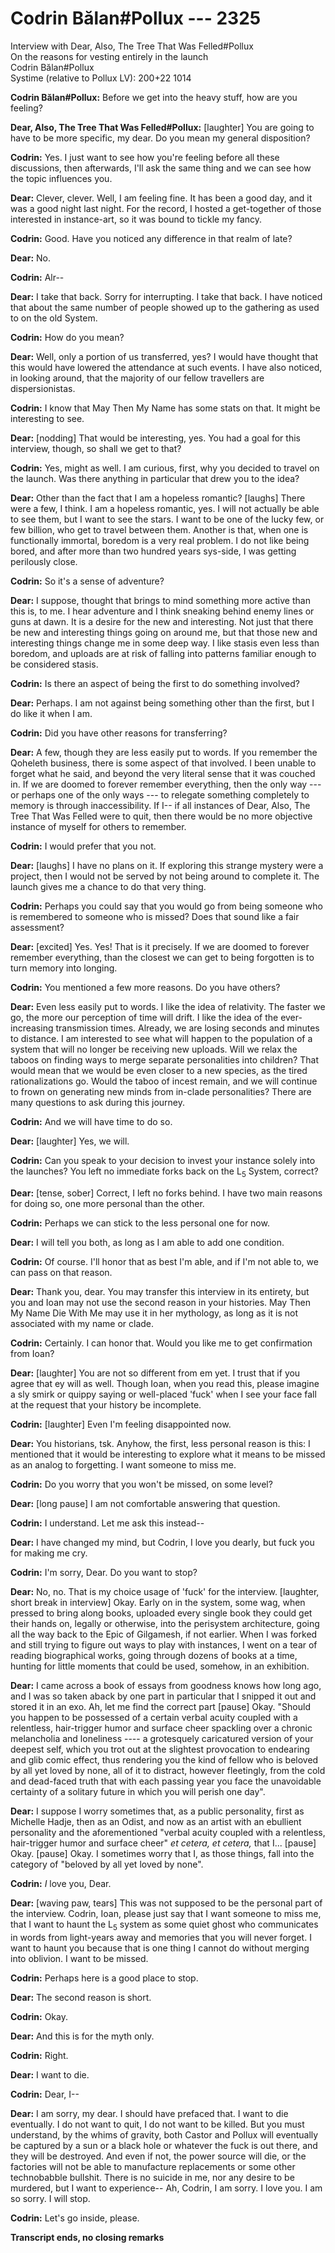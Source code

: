 # Codrin Bălan#Pollux --- 2325

Interview with Dear, Also, The Tree That Was Felled#Pollux  
On the reasons for vesting entirely in the launch  
Codrin Bălan#Pollux  
Systime (relative to Pollux LV): 200+22 1014

**Codrin Bălan#Pollux:** Before we get into the heavy stuff, how are you feeling?

**Dear, Also, The Tree That Was Felled#Pollux:** [laughter] You are going to have to be more specific, my dear. Do you mean my general disposition?

**Codrin:** Yes. I just want to see how you're feeling before all these discussions, then afterwards, I'll ask the same thing and we can see how the topic influences you.

**Dear:** Clever, clever. Well, I am feeling fine. It has been a good day, and it was a good night last night. For the record, I hosted a get-together of those interested in instance-art, so it was bound to tickle my fancy.

**Codrin:** Good. Have you noticed any difference in that realm of late?

**Dear:** No.

**Codrin:** Alr--

**Dear:** I take that back. Sorry for interrupting. I take that back. I have noticed that about the same number of people showed up to the gathering as used to on the old System.

**Codrin:** How do you mean?

**Dear:** Well, only a portion of us transferred, yes? I would have thought that this would have lowered the attendance at such events. I have also noticed, in looking around, that the majority of our fellow travellers are dispersionistas.

**Codrin:** I know that May Then My Name has some stats on that. It might be interesting to see.

**Dear:** [nodding] That would be interesting, yes. You had a goal for this interview, though, so shall we get to that?

**Codrin:** Yes, might as well. I am curious, first, why you decided to travel on the launch. Was there anything in particular that drew you to the idea?

**Dear:** Other than the fact that I am a hopeless romantic? [laughs] There were a few, I think. I am a hopeless romantic, yes. I will not actually be able to see them, but I want to see the stars. I want to be one of the lucky few, or few billion, who get to travel between them. Another is that, when one is functionally immortal, boredom is a very real problem. I do not like being bored, and after more than two hundred years sys-side, I was getting perilously close.

**Codrin:** So it's a sense of adventure?

**Dear:** I suppose, thought that brings to mind something more active than this is, to me. I hear adventure and I think sneaking behind enemy lines or guns at dawn. It is a desire for the new and interesting. Not just that there be new and interesting things going on around me, but that those new and interesting things change me in some deep way. I like stasis even less than boredom, and uploads are at risk of falling into patterns familiar enough to be considered stasis.

**Codrin:** Is there an aspect of being the first to do something involved?

**Dear:** Perhaps. I am not against being something other than the first, but I do like it when I am.

**Codrin:** Did you have other reasons for transferring?

**Dear:** A few, though they are less easily put to words. If you remember the Qoheleth business, there is some aspect of that involved. I been unable to forget what he said, and beyond the very literal sense that it was couched in. If we are doomed to forever remember everything, then the only way --- or perhaps one of the only ways --- to relegate something completely to memory is through inaccessibility. If I-- if all instances of Dear, Also, The Tree That Was Felled were to quit, then there would be no more objective instance of myself for others to remember.

**Codrin:** I would prefer that you not.

**Dear:** [laughs] I have no plans on it. If exploring this strange mystery were a project, then I would not be served by not being around to complete it. The launch gives me a chance to do that very thing.

**Codrin:** Perhaps you could say that you would go from being someone who is remembered to someone who is missed? Does that sound like a fair assessment?

**Dear:** [excited] Yes. Yes! That is it precisely. If we are doomed to forever remember everything, than the closest we can get to being forgotten is to turn memory into longing.

**Codrin:** You mentioned a few more reasons. Do you have others?

**Dear:** Even less easily put to words. I like the idea of relativity. The faster we go, the more our perception of time will drift. I like the idea of the ever-increasing transmission times. Already, we are losing seconds and minutes to distance. I am interested to see what will happen to the population of a system that will no longer be receiving new uploads. Will we relax the taboos on finding ways to merge separate personalities into children? That would mean that we would be even closer to a new species, as the tired rationalizations go. Would the taboo of incest remain, and we will continue to frown on generating new minds from in-clade personalities? There are many questions to ask during this journey.

**Codrin:** And we will have time to do so.

**Dear:** [laughter] Yes, we will.

**Codrin:** Can you speak to your decision to invest your instance solely into the launches? You left no immediate forks back on the L<sub>5</sub> System, correct?

**Dear:** [tense, sober] Correct, I left no forks behind. I have two main reasons for doing so, one more personal than the other.

**Codrin:** Perhaps we can stick to the less personal one for now.

**Dear:** I will tell you both, as long as I am able to add one condition.

**Codrin:** Of course. I'll honor that as best I'm able, and if I'm not able to, we can pass on that reason.

**Dear:** Thank you, dear. You may transfer this interview in its entirety, but you and Ioan may not use the second reason in your histories. May Then My Name Die With Me may use it in her mythology, as long as it is not associated with my name or clade.

**Codrin:** Certainly. I can honor that. Would you like me to get confirmation from Ioan?

**Dear:** [laughter] You are not so different from em yet. I trust that if you agree that ey will as well. Though Ioan, when you read this, please imagine a sly smirk or quippy saying or well-placed 'fuck' when I see your face fall at the request that your history be incomplete.

**Codrin:** [laughter] Even I'm feeling disappointed now.

**Dear:** You historians, tsk. Anyhow, the first, less personal reason is this: I mentioned that it would be interesting to explore what it means to be missed as an analog to forgetting. I want someone to miss me.

**Codrin:** Do you worry that you won't be missed, on some level?

**Dear:** [long pause] I am not comfortable answering that question.

**Codrin:** I understand. Let me ask this instead--

**Dear:** I have changed my mind, but Codrin, I love you dearly, but fuck you for making me cry.

**Codrin:** I'm sorry, Dear. Do you want to stop?

**Dear:** No, no. That is my choice usage of 'fuck' for the interview. [laughter, short break in interview] Okay. Early on in the system, some wag, when pressed to bring along books, uploaded every single book they could get their hands on, legally or otherwise, into the perisystem architecture, going all the way back to the Epic of Gilgamesh, if not earlier. When I was forked and still trying to figure out ways to play with instances, I went on a tear of reading biographical works, going through dozens of books at a time, hunting for little moments that could be used, somehow, in an exhibition.

**Dear:** I came across a book of essays from goodness knows how long ago, and I was so taken aback by one part in particular that I snipped it out and stored it in an exo. Ah, let me find the correct part [pause] Okay. "Should you happen to be possessed of a certain verbal acuity coupled with a relentless, hair-trigger humor and surface cheer spackling over a chronic melancholia and loneliness ---- a grotesquely caricatured version of your deepest self, which you trot out at the slightest provocation to endearing and glib comic effect, thus rendering you the kind of fellow who is beloved by all yet loved by none, all of it to distract, however fleetingly, from the cold and dead-faced truth that with each passing year you face the unavoidable certainty of a solitary future in which you will perish one day".

**Dear:** I suppose I worry sometimes that, as a public personality, first as Michelle Hadje, then as an Odist, and now as an artist with an ebullient personality and the aforementioned "verbal acuity coupled with a relentless, hair-trigger humor and surface cheer" *et cetera, et cetera,* that I... [pause] Okay. [pause] Okay. I sometimes worry that I, as those things, fall into the category of "beloved by all yet loved by none".

**Codrin:** *I* love you, Dear.

**Dear:** [waving paw, tears] This was not supposed to be the personal part of the interview. Codrin, Ioan, please just say that I want someone to miss me, that I want to haunt the L<sub>5</sub> system as some quiet ghost who communicates in words from light-years away and memories that you will never forget. I want to haunt you because that is one thing I cannot do without merging into oblivion. I want to be missed.

**Codrin:** Perhaps here is a good place to stop.

**Dear:** The second reason is short.

**Codrin:** Okay.

**Dear:** And this is for the myth only.

**Codrin:** Right.

**Dear:** I want to die.

**Codrin:** Dear, I--

**Dear:** I am sorry, my dear. I should have prefaced that. I want to die eventually. I do not want to quit, I do not want to be killed. But you must understand, by the whims of gravity, both Castor and Pollux will eventually be captured by a sun or a black hole or whatever the fuck is out there, and they will be destroyed. And even if not, the power source will die, or the factories will not be able to manufacture replacements or some other technobabble bullshit. There is no suicide in me, nor any desire to be murdered, but I want to experience-- Ah, Codrin, I am sorry. I love you. I am so sorry. I will stop.

**Codrin:** Let's go inside, please.

**Transcript ends, no closing remarks**
